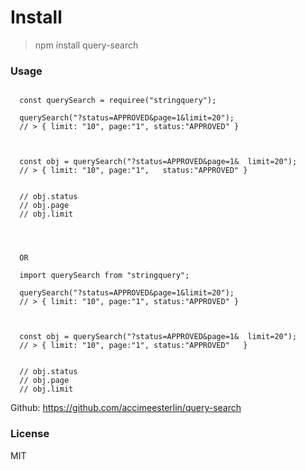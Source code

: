 

# Install
> npm install query-search




### Usage
```

  const querySearch = requiree("stringquery");

  querySearch("?status=APPROVED&page=1&limit=20"); 
  // > { limit: "10", page:"1", status:"APPROVED" }



  const obj = querySearch("?status=APPROVED&page=1&  limit=20");  
  // > { limit: "10", page:"1",   status:"APPROVED" }


  // obj.status
  // obj.page
  // obj.limit




  OR

  import querySearch from "stringquery";

  querySearch("?status=APPROVED&page=1&limit=20"); 
  // > { limit: "10", page:"1", status:"APPROVED" }



  const obj = querySearch("?status=APPROVED&page=1&  limit=20"); 
  // > { limit: "10", page:"1", status:"APPROVED"   }


  // obj.status
  // obj.page
  // obj.limit

```




Github: https://github.com/accimeesterlin/query-search




### License
MIT

